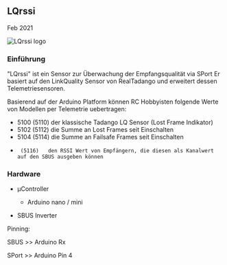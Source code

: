 
## LQrssi
Feb 2021

![LQrssi logo](https://github.com/strgaltdel/LQrssi/tree/master/img/LQrssi.png)


### Einführung

"LQrssi" ist ein Sensor zur Überwachung der Empfangsqualität via SPort
Er basiert auf den LinkQuality Sensor von RealTadango und erweitert dessen Telemetriesensoren.

Basierend auf der Arduino  Platform können RC Hobbyisten folgende Werte von Modellen per Telemetrie uebertragen:

- 5100 (5110)   der klassische Tadango LQ Sensor (Lost Frame Indikator)
- 5102 (5112)   die Summe an Lost Frames seit Einschalten
- 5104 (5114)   die Summe an Failsafe Frames seit Einschalten
-      (5116)   den RSSI Wert von Empfängern, die diesen als Kanalwert auf den SBUS ausgeben können


  
### Hardware
  
  * µController
	* Arduino nano / mini 

  * SBUS Inverter

  Pinning:

  SBUS  >> Arduino Rx

  SPort >> Arduino Pin 4





